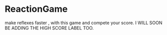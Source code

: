# ReactionGame
make reflexes faster , with this game and compete your score.
I WILL SOON BE ADDING THE HIGH SCORE LABEL TOO.
